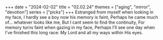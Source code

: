 +++
date = "2024-02-02"
title = "02.02.24"
themes = ["aging", "mirror", "devotion"]
series = ["picks"]
+++
Estranged from myself when looking in my face,
I hardly see a boy now his memory is faint,
Perhaps he came much of... whatever looks like me,
But I cant seem to find the continuity,
For memory turns faint when gazing in my face,
Perhaps I'll see one day when I've finished this long race:
My Lord and all my ways within His eyes.
